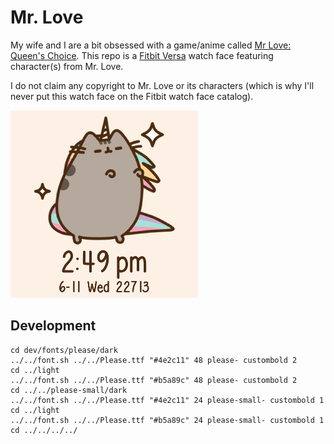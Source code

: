 # Mr. Love

My wife and I are a bit obsessed with a game/anime called [Mr Love: Queen's Choice](https://en.wikipedia.org/wiki/Mr_Love:_Queen%27s_Choice). This repo is a [Fitbit Versa](https://www.fitbit.com/shop/versa) watch face featuring character(s) from Mr. Love.

I do not claim any copyright to Mr. Love or its characters (which is why I'll never put this watch face on the Fitbit watch face catalog).

[![Preview](dev/screenshot.png)](<private watch link>)

## Development

```
cd dev/fonts/please/dark
../../font.sh ../../Please.ttf "#4e2c11" 48 please- custombold 2
cd ../light
../../font.sh ../../Please.ttf "#b5a89c" 48 please- custombold 2
cd ../../please-small/dark
../../font.sh ../../Please.ttf "#4e2c11" 24 please-small- custombold 1
cd ../light
../../font.sh ../../Please.ttf "#b5a89c" 24 please-small- custombold 1
cd ../../../../
```
